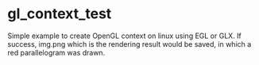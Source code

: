 # gl_context_test

Simple example to create OpenGL context on linux using EGL or GLX.
If success, img.png which is the rendering result would be saved, 
in which a red parallelogram was drawn.
